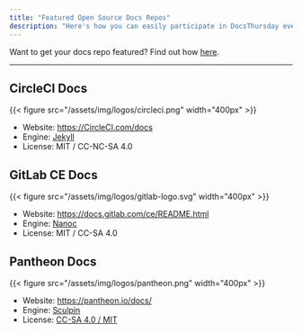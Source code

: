 ```yaml
---
title: "Featured Open Source Docs Repos"
description: "Here's how you can easily participate in DocsThursday every month and contribute to your favorite project."
---
```


Want to get your docs repo featured? Find out how [here](/how-to-be-featured/).

---

## CircleCI Docs

{{< figure  src="/assets/img/logos/circleci.png" width="400px" >}}

- Website: <https://CircleCI.com/docs>
- Engine: [Jekyll](https://jekyllrb.com/)
- License: MIT / CC-NC-SA 4.0


## GitLab CE Docs

{{< figure  src="/assets/img/logos/gitlab-logo.svg" width="400px" >}}

- Website: <https://docs.gitlab.com/ce/README.html>
- Engine: [Nanoc](https://nanoc.ws/)
- License: MIT / CC-SA 4.0


## Pantheon Docs

{{< figure src="/assets/img/logos/pantheon.png" width="400px" >}}

 - Website: <https://pantheon.io/docs/>
 - Engine: [Sculpin](https://sculpin.io)
 - License: [CC-SA 4.0 / MIT](https://github.com/pantheon-systems/documentation/blob/master/LICENSE)

